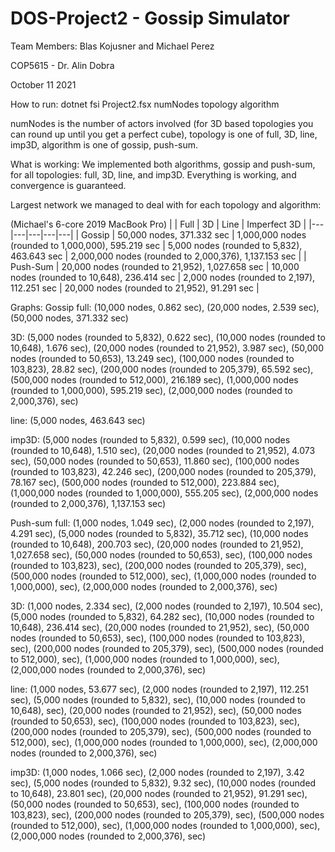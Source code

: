 # DOS-Project2 - Gossip Simulator
Team Members: Blas Kojusner and Michael Perez

COP5615 - Dr. Alin Dobra

October 11 2021

How to run:
dotnet fsi Project2.fsx numNodes topology algorithm

numNodes is the number of actors involved (for 3D based topologies
you can round up until you get a perfect cube), topology is one of full, 3D, line,
imp3D, algorithm is one of gossip, push-sum.

What is working:
We implemented both algorithms, gossip and push-sum, for all topologies: full, 3D, line, and imp3D. Everything is working, and convergence is guaranteed. 

Largest network we managed to deal with for each topology and algorithm:

(Michael's 6-core 2019 MacBook Pro)
|   |  Full |  3D | Line  | Imperfect 3D  |
|---|---|---|---|---|
| Gossip  | 50,000 nodes, 371.332 sec  | 1,000,000 nodes (rounded to 1,000,000), 595.219 sec  | 5,000 nodes (rounded to 5,832), 463.643 sec  | 2,000,000 nodes (rounded to 2,000,376), 1,137.153 sec  | 
|  Push-Sum | 20,000 nodes (rounded to 21,952), 1,027.658 sec  |  10,000 nodes (rounded to 10,648), 236.414 sec |  2,000 nodes (rounded to 2,197), 112.251 sec | 20,000 nodes (rounded to 21,952), 91.291 sec  |


Graphs:
Gossip
full: (10,000 nodes, 0.862 sec), (20,000 nodes, 2.539 sec), (50,000 nodes, 371.332 sec)

3D: (5,000 nodes (rounded to 5,832), 0.622 sec), (10,000 nodes (rounded to 10,648), 1.676 sec), (20,000 nodes (rounded to 21,952), 3.987 sec), (50,000 nodes (rounded to 50,653), 13.249 sec), (100,000 nodes (rounded to 103,823), 28.82 sec), (200,000 nodes (rounded to 205,379), 65.592 sec), (500,000 nodes (rounded to 512,000), 216.189 sec), (1,000,000 nodes (rounded to 1,000,000), 595.219 sec), (2,000,000 nodes (rounded to 2,000,376),  sec)

line: (5,000 nodes, 463.643 sec)

imp3D: (5,000 nodes (rounded to 5,832), 0.599 sec), (10,000 nodes (rounded to 10,648), 1.510 sec), (20,000 nodes (rounded to 21,952), 4.073 sec), (50,000 nodes (rounded to 50,653), 11.860 sec), (100,000 nodes (rounded to 103,823), 42.246 sec), (200,000 nodes (rounded to 205,379), 78.167 sec), (500,000 nodes (rounded to 512,000), 223.884 sec), (1,000,000 nodes (rounded to 1,000,000), 555.205 sec), (2,000,000 nodes (rounded to 2,000,376), 1,137.153 sec)

Push-sum
full: (1,000 nodes, 1.049 sec), (2,000 nodes (rounded to 2,197), 4.291 sec), (5,000 nodes (rounded to 5,832), 35.712 sec), (10,000 nodes (rounded to 10,648), 200.703 sec), (20,000 nodes (rounded to 21,952), 1,027.658 sec), (50,000 nodes (rounded to 50,653),  sec), (100,000 nodes (rounded to 103,823),  sec), (200,000 nodes (rounded to 205,379),  sec), (500,000 nodes (rounded to 512,000),  sec), (1,000,000 nodes (rounded to 1,000,000),  sec), (2,000,000 nodes (rounded to 2,000,376),  sec)

3D: (1,000 nodes, 2.334 sec), (2,000 nodes (rounded to 2,197), 10.504 sec), (5,000 nodes (rounded to 5,832), 64.282 sec), (10,000 nodes (rounded to 10,648), 236.414 sec), (20,000 nodes (rounded to 21,952),  sec), (50,000 nodes (rounded to 50,653),  sec), (100,000 nodes (rounded to 103,823),  sec), (200,000 nodes (rounded to 205,379),  sec), (500,000 nodes (rounded to 512,000),  sec), (1,000,000 nodes (rounded to 1,000,000),  sec), (2,000,000 nodes (rounded to 2,000,376),  sec)

line: (1,000 nodes, 53.677 sec), (2,000 nodes (rounded to 2,197), 112.251 sec), (5,000 nodes (rounded to 5,832),  sec), (10,000 nodes (rounded to 10,648),  sec), (20,000 nodes (rounded to 21,952),  sec), (50,000 nodes (rounded to 50,653),  sec), (100,000 nodes (rounded to 103,823),  sec), (200,000 nodes (rounded to 205,379),  sec), (500,000 nodes (rounded to 512,000),  sec), (1,000,000 nodes (rounded to 1,000,000),  sec), (2,000,000 nodes (rounded to 2,000,376),  sec)

imp3D: (1,000 nodes, 1.066 sec), (2,000 nodes (rounded to 2,197), 3.42 sec), (5,000 nodes (rounded to 5,832),  9.32 sec), (10,000 nodes (rounded to 10,648), 23.801 sec), (20,000 nodes (rounded to 21,952), 91.291 sec), (50,000 nodes (rounded to 50,653),  sec), (100,000 nodes (rounded to 103,823),  sec), (200,000 nodes (rounded to 205,379),  sec), (500,000 nodes (rounded to 512,000),  sec), (1,000,000 nodes (rounded to 1,000,000),  sec), (2,000,000 nodes (rounded to 2,000,376),  sec)
